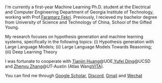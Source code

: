 I'm currently a first-year Machine Learning Ph.D. student at the Electrical and Computer Engineering Department of Georgia Institute of Technology, working with Prof.[Faramarz Fekri](https://fekri.ece.gatech.edu/). Previously, I recieved my bachelor degree from University of Science and Technology of China, School of the Gifted Young. 

My research focuses on hypothesis generation and machine learning systems, specifically in the following topics: 
(i) Hypothesis generation with Large Language Models; 
(ii) Large Language Models Towards Reasoning;
(iii) Deep Learning Theory

I was fortunate to cooperate with [Tianjin Huang](https://tianjinyellow.github.io/)@UOE,[Yufei Ding](https://picassolab.squarespace.com/yufei)@UCSD and [Zhenyu Zhang](https://zhenyu.gallery/)@UT-Austin (Atlas Wang[VITA](https://vita-group.github.io/)).

You can find me through [Google Scholar](https://scholar.google.com/citations?hl=zh-CN&user=rIdbp9QAAAAJ), [Discord](https://discord.gg/uHQ6brs5), [Gmail](haotianhu603@gmail.com) and [Wechat](doueverlovme_)

